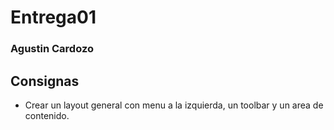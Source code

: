 # Entrega01

### Agustin Cardozo

## Consignas
- Crear un layout general con menu a la izquierda, un toolbar y un area de contenido.

